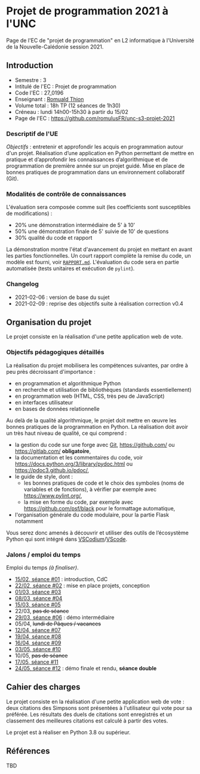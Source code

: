 Projet de programmation 2021 à l'UNC
====================================

Page de l'EC de "projet de programmation" en L2 informatique à l'Université de la Nouvelle-Calédonie session 2021.

Introduction
------------

* Semestre : 3
* Intitulé de l'EC : Projet de programmation
* Code l'EC : 27_0196
* Enseignant : [Romuald Thion](mailto:romuald.thion@unc.nc)
* Volume total : 18h TP (12 séances de 1h30)
* Créneau : lundi 14h00-15h30 à partir du 15/02
* Page de l'EC : <https://github.com/romulusFR/unc-s3-projet-2021>

### Descriptif de l'UE

*Objectifs* : entretenir et approfondir les acquis en programmation autour d'un projet.
Réalisation d’une application en Python permettant de mettre en pratique et d’approfondir les connaissances d’algorithmique et de programmation de première année sur un projet guidé.
Mise en place de bonnes pratiques de programmation dans un environnement collaboratif (Git).

### Modalités de contrôle de connaissances

L'évaluation sera composée comme suit (les coefficients sont susceptibles de modifications) :

* 20% une démonstration intermédiaire de 5' à 10'
* 50% une démonstration finale de 5' suivie de 10' de questions
* 30% qualité du code et rapport

La démonstration montre l'état d'avancement du projet en mettant en avant les parties fonctionnelles.
Un court rapport complète la remise du code, un modèle est fourni, voir [`RAPPORT.md`](RAPPORT.md).
L'évaluation du code sera en partie automatisée (tests unitaires et exécution de `pylint`).

### Changelog

* 2021-02-06 : version de base du sujet
* 2021-02-09 : reprise des objectifs suite à réalisation correction v0.4

Organisation du projet
----------------------

Le projet consiste en la réalisation d'une petite application web de vote.

### Objectifs pédagogiques détaillés

La réalisation du projet mobilisera les compétences suivantes, par ordre à peu près décroissant d'importance :

* en programmation et algorithmique Python
* en recherche et utilisation de bibliothèques (standards essentiellement)
* en programmation web (HTML, CSS, très peu de JavaScript)
* en interfaces utilisateur
* en bases de données relationnelle

Au delà de la qualité algorithmique, le projet doit mettre en œuvre les bonnes pratiques de la programmation en Python.
La réalisation doit avoir un très haut niveau de qualité, ce qui comprend :

* la gestion du code sur une forge avec [Git](https://git-scm.com/), <https://github.com/> ou <https://gitlab.com/> **obligatoire**,
* la documentation et les commentaires du code, voir <https://docs.python.org/3/library/pydoc.html> ou <https://pdoc3.github.io/pdoc/>,
* le guide de style, dont :
  - les bonnes pratiques de code et le choix des symboles (noms de variables et de fonctions), à vérifier par exemple avec <https://www.pylint.org/>,
  - la mise en forme du code, par exemple avec <https://github.com/psf/black> pour le formattage automatique,
* l'organisation générale du code modulaire, pour la partie Flask notamment

Vous serez donc amenés à découvrir et utiliser des outils de l’écosystème Python qui sont intégré dans [VSCodium](https://vscodium.com/)/[VScode](https://code.visualstudio.com/).

### Jalons / emploi du temps

Emploi du temps _(à finaliser)_.

* [15/02, séance #01](seances/SEANCE_01.md) : introduction, CdC
* [22/02, séance #02](seances/SEANCE_02.md) : mise en place projets, conception
* [01/03, séance #03](seances/SEANCE_03.md)
* [08/03, séance #04](seances/SEANCE_04.md)
* [15/03, séance #05](seances/SEANCE_05.md)
* 22/03, ~~pas de séance~~
* [29/03, séance #06](seances/SEANCE_06.md) : démo intermédiaire
* 05/04, ~~lundi de Pâques / vacances~~
* [12/04, séance #07](seances/SEANCE_07.md)
* [19/04, séance #08](seances/SEANCE_08.md)
* [16/04, séance #09](seances/SEANCE_09.md)
* [03/05, séance #10](seances/SEANCE_10.md)
* 10/05, ~~pas de séance~~
* [17/05, séance #11](seances/SEANCE_11.md)
* [24/05, séance #12](seances/SEANCE_12.md) : démo finale et rendu, **séance double**

Cahier des charges
------------------

Le projet consiste en la réalisation d'une petite application web de vote : deux citations des Simpsons sont présentées à l'utilisateur qui vote pour sa préférée.
Les résultats des duels de citations sont enregistrés et un classement des meilleures citations est calculé à partir des votes.

Le projet est à réaliser en Python 3.8 ou supérieur.

Références
----------

TBD
